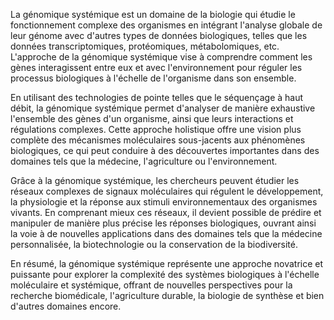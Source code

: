 La génomique systémique est un domaine de la biologie qui étudie le fonctionnement complexe des organismes en intégrant l'analyse globale de leur génome avec d'autres types de données biologiques, telles que les données transcriptomiques, protéomiques, métabolomiques, etc. L'approche de la génomique systémique vise à comprendre comment les gènes interagissent entre eux et avec l'environnement pour réguler les processus biologiques à l'échelle de l'organisme dans son ensemble.

En utilisant des technologies de pointe telles que le séquençage à haut débit, la génomique systémique permet d'analyser de manière exhaustive l'ensemble des gènes d'un organisme, ainsi que leurs interactions et régulations complexes. Cette approche holistique offre une vision plus complète des mécanismes moléculaires sous-jacents aux phénomènes biologiques, ce qui peut conduire à des découvertes importantes dans des domaines tels que la médecine, l'agriculture ou l'environnement.

Grâce à la génomique systémique, les chercheurs peuvent étudier les réseaux complexes de signaux moléculaires qui régulent le développement, la physiologie et la réponse aux stimuli environnementaux des organismes vivants. En comprenant mieux ces réseaux, il devient possible de prédire et manipuler de manière plus précise les réponses biologiques, ouvrant ainsi la voie à de nouvelles applications dans des domaines tels que la médecine personnalisée, la biotechnologie ou la conservation de la biodiversité.

En résumé, la génomique systémique représente une approche novatrice et puissante pour explorer la complexité des systèmes biologiques à l'échelle moléculaire et systémique, offrant de nouvelles perspectives pour la recherche biomédicale, l'agriculture durable, la biologie de synthèse et bien d'autres domaines encore.